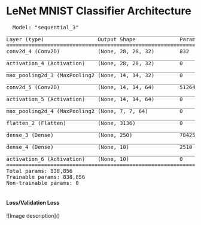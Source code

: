 # LeNet MNIST Classifier Architecture
<pre>
  Model: "sequential_3"
_________________________________________________________________
Layer (type)                 Output Shape              Param #   
=================================================================
conv2d_4 (Conv2D)            (None, 28, 28, 32)        832       
_________________________________________________________________
activation_4 (Activation)    (None, 28, 28, 32)        0         
_________________________________________________________________
max_pooling2d_3 (MaxPooling2 (None, 14, 14, 32)        0         
_________________________________________________________________
conv2d_5 (Conv2D)            (None, 14, 14, 64)        51264     
_________________________________________________________________
activation_5 (Activation)    (None, 14, 14, 64)        0         
_________________________________________________________________
max_pooling2d_4 (MaxPooling2 (None, 7, 7, 64)          0         
_________________________________________________________________
flatten_2 (Flatten)          (None, 3136)              0         
_________________________________________________________________
dense_3 (Dense)              (None, 250)               784250    
_________________________________________________________________
dense_4 (Dense)              (None, 10)                2510      
_________________________________________________________________
activation_6 (Activation)    (None, 10)                0         
=================================================================
Total params: 838,856
Trainable params: 838,856
Non-trainable params: 0
_________________________________________________________________
</pre>

<h4> Loss/Validation Loss</h4>
![Image description]()
